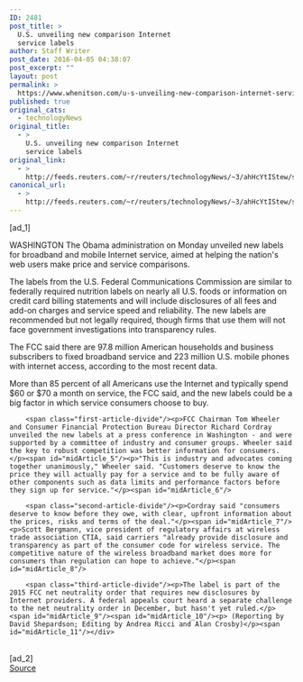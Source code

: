 ```yaml
---
ID: 2481
post_title: >
  U.S. unveiling new comparison Internet
  service labels
author: Staff Writer
post_date: 2016-04-05 04:38:07
post_excerpt: ""
layout: post
permalink: >
  https://www.whenitson.com/u-s-unveiling-new-comparison-internet-service-labels/
published: true
original_cats:
  - technologyNews
original_title:
  - >
    U.S. unveiling new comparison Internet
    service labels
original_link:
  - >
    http://feeds.reuters.com/~r/reuters/technologyNews/~3/ahHcYtIStew/story01.htm
canonical_url:
  - >
    http://feeds.reuters.com/~r/reuters/technologyNews/~3/ahHcYtIStew/story01.htm
---
```

 [ad_1]
<br><div id="articleText">
<span id="midArticle_start"/>

<span id="midArticle_0"/><span class="focusParagraph" readability="4"><p><span class="articleLocation">WASHINGTON</span> The Obama administration on Monday unveiled new labels for broadband and mobile Internet service, aimed at helping the nation's web users make price and service comparisons.</p></span><span id="midArticle_1"/><p>The labels from the U.S. Federal Communications Commission are similar to federally required nutrition labels on nearly all U.S. foods or information on credit card billing statements and will include disclosures of all fees and add-on charges and service speed and reliability. The new labels are recommended but not legally required, though firms that use them will not face government investigations into transparency rules.</p><span id="midArticle_2"/><p>The FCC said there are 97.8 million American households and business subscribers to fixed broadband service and 223 million U.S. mobile phones with internet access, according to the most recent data.</p><span id="midArticle_3"/><p>More than 85 percent of all Americans use the Internet and typically spend $60 or $70 a month on service, the FCC said, and the new labels could be a big factor in which service consumers choose to buy.</p><span id="midArticle_4"/>
        
        <span class="first-article-divide"/><p>FCC Chairman Tom Wheeler and Consumer Financial Protection Bureau Director Richard Cordray unveiled the new labels at a press conference in Washington - and were supported by a committee of industry and consumer groups. Wheeler said the key to robust competition was better information for consumers.</p><span id="midArticle_5"/><p>"This is industry and advocates coming together unanimously," Wheeler said. "Customers deserve to know the price they will actually pay for a service and to be fully aware of other components such as data limits and performance factors before they sign up for service."</p><span id="midArticle_6"/>
        
        <span class="second-article-divide"/><p>Cordray said "consumers deserve to know before they owe, with clear, upfront information about the prices, risks and terms of the deal."</p><span id="midArticle_7"/><p>Scott Bergmann, vice president of regulatory affairs at wireless trade association CTIA, said carriers "already provide disclosure and transparency as part of the consumer code for wireless service. The competitive nature of the wireless broadband market does more for consumers than regulation can hope to achieve."</p><span id="midArticle_8"/>
        
        <span class="third-article-divide"/><p>The label is part of the 2015 FCC net neutrality order that requires new disclosures by Internet providers. A federal appeals court heard a separate challenge to the net neutrality order in December, but hasn't yet ruled.</p><span id="midArticle_9"/><span id="midArticle_10"/><p> (Reporting by David Shepardson; Editing by Andrea Ricci and Alan Crosby)</p><span id="midArticle_11"/></div>
<br>[ad_2]
<br><a href="http://feeds.reuters.com/~r/reuters/technologyNews/~3/ahHcYtIStew/story01.htm">Source </a>
